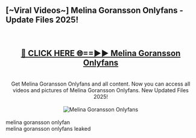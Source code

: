 <h2>[~Viral Videos~] Melina Goransson Onlyfans - Update Files 2025!</h2>
<br>
<div align="center">
<h2><a href="https://betterlinks.top/A2PfLJ" rel="nofollow">🔴 CLICK HERE 🌐==►► Melina Goransson Onlyfans</a></h2>
<br>
Get Melina Goransson Onlyfans and all content. Now you can access all videos and pictures of Melina Goransson Onlyfans. New Updated Files 2025!
<br>
<br>
<a href="https://betterlinks.top/A2PfLJ" rel="nofollow" data-target="animated-image.originalLink"><img src="https://i.ibb.co.com/WyWwxjT/player-gif2.gif" alt="Melina Goransson Onlyfans" style="max-width: 100%; display: inline-block;" data-target="animated-image.originalImage"></a>
</div>
<br>
melina goransson onlyfan<br>
melina goransson onlyfans leaked